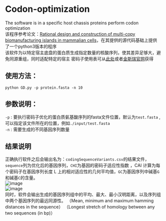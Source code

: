 # Codon-optimization
The software is in a specific host chassis proteins perform codon optimization  
该程序参考论文：[Rational design and construction of multi-copy biomanufacturing islands in mammalian cells](https://doi.org/10.1093/nar/gkab1214)，在其提供的源代码基础上提供了一个python3版本的程序  
该软件为以特定宿主底盘的蛋白质生成指定数量的核酸序列，使其差异足够大，避免同源重组，同时适配特定的宿主
密码子使用表可从[此处](http://www.kazusa.or.jp/codon/)或者[金斯瑞官网](https://www.genscript.com/tools/codon-frequency-table)获得
## 使用方法：
```shell
python GD.py -p protein.fasta -n 10
```
## 参数说明：
`-p` : 要执行密码子优化的蛋白质氨基酸序列的fasta文件位置，默认为`test.fasta` ,可以指定该文件所在的位置，例如`./input/test.fasta`  
`-n` : 需要生成的不同基因序列数量

## 结果说明
 正确执行软件之后会输出名为：`codingSequenceVariants.csv`的结果文件，`sequence`列为优化后的基因序列，`CHI`为基因的密码子适应性指数 ，CAI 计算为每个密码子在基因序列长度 L 上的相对适应性的几何平均值，`GC`为基因序列中碱基`G`和碱基`C`的含量。  
![image](https://user-images.githubusercontent.com/35862583/234791351-31431315-7428-407f-959b-866d93601109.png)  
![image](https://user-images.githubusercontent.com/35862583/234791493-08b4ff42-4b1f-4d3f-aa05-83a8e2f5e198.png)    
同时，软件会输出生成的基因序列组中的平均、最大、最小汉明距离，以及序列组中两个基因序列的最远同源性。
（Mean, minimum and maximum hamming distances in the sequence）
（Longest stretch of homology between any two sequences (in bp)）
